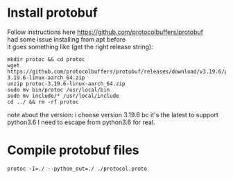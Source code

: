 # Install protobuf
Follow instructions here https://github.com/protocolbuffers/protobuf  
had some issue installing from apt before  
it goes something like (get the right release string):
```
mkdir protoc && cd protoc
wget https://github.com/protocolbuffers/protobuf/releases/download/v3.19.6/protoc-3.19.6-linux-aarch_64.zip
unzip protoc-3.19.6-linux-aarch_64.zip
sudo mv bin/protoc /usr/local/bin
sudo mv include/* /usr/local/include
cd ../ && rm -rf protoc
```
note about the version: i choose version 3.19.6 bc it's the latest to support python3.6
I need to escape from python3.6 for real.


# Compile protobuf files
`protoc -I=./ --python_out=./ ./protocol.proto`
